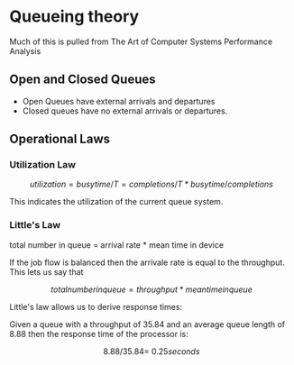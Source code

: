 # Queueing theory

Much of this is pulled from The Art of Computer Systems Performance Analysis

## Open and Closed Queues

* Open Queues have external arrivals and departures
* Closed queues have no external arrivals or departures.

## Operational Laws

### Utilization Law

$$ utilization = busytime/T = completions/T * busytime/completions $$

This indicates the utilization of the current queue system.

### Little's Law

total number in queue = arrival rate * mean time in device

If the job flow is balanced then the arrivale rate is equal to the throughput.
This lets us say that

$$ total number in queue = throughput * mean time in queue $$

Little's law allows us to derive response times:

Given a queue with a throughput of 35.84 and an average queue length of 8.88 then
the response time of the processor is:

$$ 8.88/35.84 = ~0.25 seconds $$


